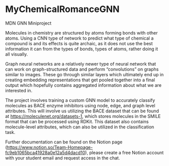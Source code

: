 # MyChemicalRomanceGNN
MDN GNN Miniproject

Molecules in chemistry are structured by atoms forming bonds with other atoms. Using a CNN type of network to predict what type of chemical a compound is and its effects is quite archaic, as it does not use the best information it can from the types of bonds, types of atoms, rather doing it all visually.

Graph neural networks are a relatively newer type of neural network that can work on graph-structured data and perform “convolutions” on graphs similar to images. These go through similar layers which ultimately end up in creating embedding representations that get pooled together into a final output which hopefully contains aggregated information about what we are interested in.

The project involves training a custom GNN model to accurately classify molecules as BACE enzyme inhibitors using node, edge, and graph level attributes. This will involve us utilizing the BACE dataset that can be found at https://moleculenet.org/datasets-1, which stores molecules in the SMILE format that can be processed using RDKit. This dataset also contains molecule-level attributes, which can also be utilized in the classification task.

Further documentation can be found on the Notion page (https://www.notion.so/Team-Homepage-fc9eb1065bca41928a0e12a5d4dacd10), please create a free Notion account with your student email and request access in the chat.
